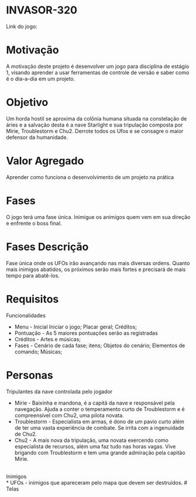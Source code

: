 # INVASOR-320
Link do jogo:

# Motivação
A motivação deste projeto é desenvolver um jogo para disciplina de estágio 1, visando aprender a usar ferramentas de controle de versão e saber como é o dia-a-dia em um projeto.

# Objetivo
Um horda hostil se aproxima da colônia humana situada na constelação de áries e a salvação desta é a nave Starlight e sua tripulação composta por Mirie, Troublestorm e Chu2. Derrote todos os Ufos e se consagre o maior defensor da humanidade.


# Valor Agregado
Aprender como funciona o desenvolvimento de um projeto na prática

# Fases
O jogo terá uma fase única. Inimigue os animigos quem vem em sua direção e enfrente o boss final.

# Fases	Descrição
Fase única onde os UFOs irão avançando nas mais diversas ordens. Quanto mais inimigos abatidos, os próximos serão mais fortes e precisará de mais tempo para abatê-los.

# Requisitos
Funcionalidades<br/>
* Menu - Inicial Iniciar o jogo; Placar geral; Créditos;<br/>
* Pontuação - As 5 maiores pontuações serão as registradas<br/>
* Créditos - Artes e músicas;<br/>
* Fases - Cenário de cada fase; itens; Objetos do cenário; Elementos de comando; Músicas;<br/>

# Personas
  Tripulantes da nave controlada pelo jogador <br/>
  * Mirie - Baixinha e mandona, é a capitã da nave e responsável pela navegação. Ajuda a conter o temperamento curto de Troublestorm e é compreensível com Chu2, uma pilota novata.<br/>
  * Troublestorm - Especialista em armas, é dono de um pavio curto além de ter uma vasta experiência de combate. Se irrita com a ingenuidade de Chu2.<br/>
  * Chu2 - A mais nova da tripulação, uma novata exercendo como especialista de recursos, além uma faz tudo nas horas vagas. Vive brigando com Troublestorm e tem uma grande admiração pela capitão Mirie. <br/>
  <br/>
  Inimigos <br/>
  * UFOs - inimigos que apareceram pelo mapa que devem ser destruídos.
# Telas



